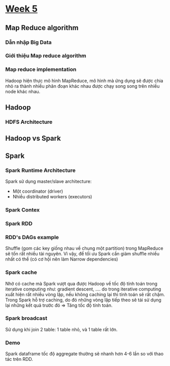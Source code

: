 # [Week 5](https://classroom.google.com/c/NzE2MDIxNDIyMjQx/m/NzM1NjU5MzcxMDc2/details)

## Map Reduce algorithm
### Dẫn nhập Big Data
### Giới thiệu Map reduce algorithm
### Map reduce implementation
Hadoop hiện thực mô hình MapReduce, mô hình mà ứng dụng sẽ được chia
nhỏ ra thành nhiều phân đoạn khác nhau được chạy song song trên nhiều
node khác nhau.

## Hadoop
### HDFS Architecture

## Hadoop vs Spark
## Spark
### Spark Runtime Architecture
Spark sử dụng master/slave architecture:
- Một coordinator (driver)
- Nhiều distributed workers (executors)

### Spark Contex
### Spark RDD
### RDD's DAGs example
Shuffle (gom các key giống nhau về chung một partition) trong MapReduce sẽ tốn rất nhiều tài nguyên. Vì vậy, để tối ưu Spark cần giảm shuffle nhiều nhất có thể (có cơ hội nên làm Narrow dependencies)
### Spark cache
Nhờ có cache mà Spark vượt qua được Hadoop về tốc độ tính toán trong iterative computing như: gradient descent, .... do trong iterative computing xuất hiện rất nhiều vòng lặp, nếu không caching lại thì tính toán sẽ rất chậm. Trong Spark hỗ trợ caching, do đó những vòng lặp tiếp theo sẽ tái sử dụng lại những kết quả trước đó => Tăng tốc độ tính toán.
### Spark broadcast
Sử dụng khi join 2 table: 1 table nhỏ, và 1 table rất lớn.

### Demo
Spark dataframe tốc độ aggregate thường sẽ nhanh hơn 4-6 lần so với thao tác trên RDD.
